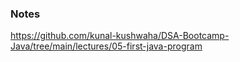 ### Notes

https://github.com/kunal-kushwaha/DSA-Bootcamp-Java/tree/main/lectures/05-first-java-program
